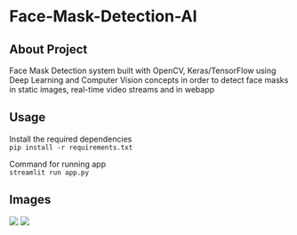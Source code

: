 # Face-Mask-Detection-AI

## About Project
Face Mask Detection system built with OpenCV, Keras/TensorFlow using Deep Learning and Computer Vision concepts in order to detect face masks in static images, real-time video streams and in webapp

## Usage
Install the required dependencies\
   ```pip install -r requirements.txt``` 
   
Command for running app\
	```streamlit run app.py```

## Images

![](https://github.com/Anas436/Face-Mask-Detection-AI/blob/main/images/1.png)
![](https://github.com/Anas436/Face-Mask-Detection-AI/blob/main/images/2.png)


